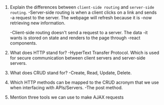 1.  Explain the differences between `client-side routing` and `server-side routing`.
    -Server-side routing is when a client clicks on a link and sends
    -a request to the server. The webpage will refresh because it is 
    -now retrieving new information. 

    -Client-side routing doesn't send a request to a server. The data
    -it wants is stored on state and renders to the page through 
    -react components.

1.  What does HTTP stand for?
    -HyperText Transfer Protocol. Which is used for secure communication between client servers and server-side servers.

1.  What does CRUD stand for?
    -Create, Read, Update, Delete. 

1.  Which HTTP methods can be mapped to the CRUD acronym that we use when interfacing with APIs/Servers.
    -The post method.

1.  Mention three tools we can use to make AJAX requests
